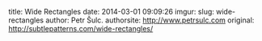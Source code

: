title: Wide Rectangles
date: 2014-03-01 09:09:26
imgur: 
slug: wide-rectangles
author: Petr Šulc.
authorsite: http://www.petrsulc.com
original: http://subtlepatterns.com/wide-rectangles/

